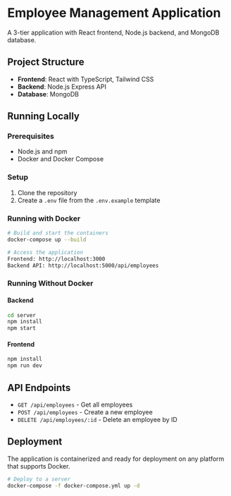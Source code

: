 
# Employee Management Application

A 3-tier application with React frontend, Node.js backend, and MongoDB database.

## Project Structure

- **Frontend**: React with TypeScript, Tailwind CSS
- **Backend**: Node.js Express API
- **Database**: MongoDB

## Running Locally

### Prerequisites

- Node.js and npm
- Docker and Docker Compose

### Setup

1. Clone the repository
2. Create a `.env` file from the `.env.example` template

### Running with Docker

```bash
# Build and start the containers
docker-compose up --build

# Access the application
Frontend: http://localhost:3000
Backend API: http://localhost:5000/api/employees
```

### Running Without Docker

#### Backend
```bash
cd server
npm install
npm start
```

#### Frontend
```bash
npm install
npm run dev
```

## API Endpoints

- `GET /api/employees` - Get all employees
- `POST /api/employees` - Create a new employee
- `DELETE /api/employees/:id` - Delete an employee by ID

## Deployment

The application is containerized and ready for deployment on any platform that supports Docker.

```bash
# Deploy to a server
docker-compose -f docker-compose.yml up -d
```
